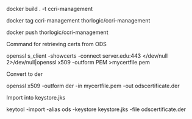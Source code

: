 

docker build . -t ccri-management

docker tag ccri-management thorlogic/ccri-management


docker push thorlogic/ccri-management



Command for retrieving certs from ODS

openssl s_client -showcerts -connect server.edu:443 </dev/null 2>/dev/null|openssl x509 -outform PEM >mycertfile.pem

Convert to der

openssl x509 -outform der -in mycertfile.pem -out odscertificate.der

Import into keystore.jks

keytool -import -alias ods -keystore keystore.jks -file odscertificate.der